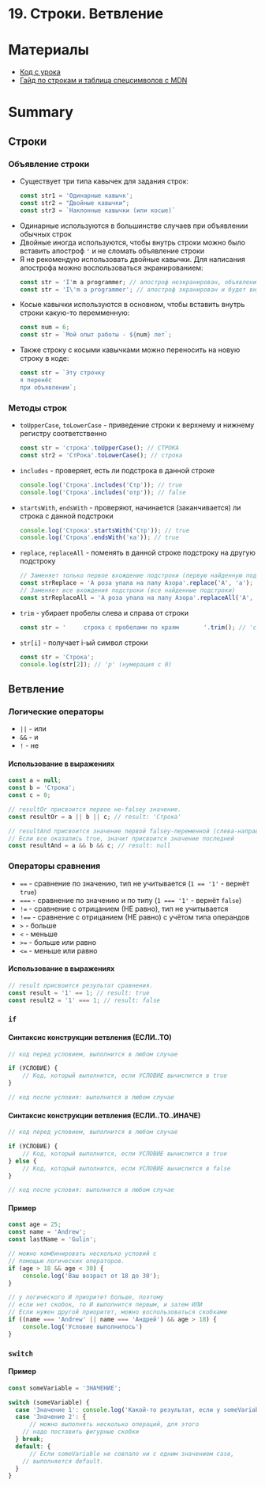 # 19. Строки. Ветвление

# Материалы
* [Код с урока](src)
* [Гайд по строкам и таблица спецсимволов с MDN](https://developer.mozilla.org/ru/docs/Web/JavaScript/Reference/Global_Objects/String)


# Summary
## Строки
### Объявление строки
* Существует три типа кавычек для задания строк:
    ```js
    const str1 = 'Одинарные кавычк';
    const str2 = "Двойные кавычки";
    const str3 = `Наклонные кавычки (или косые)`
    ```
* Одинарные используются в большинстве случаев при объявлении обычных строк
* Двойные иногда используются, чтобы внутрь строки можно было вставить апостроф `'` и не сломать объявление строки
* Я не рекомендую использовать двойные кавычки. Для написания апострофа можно воспользоваться экранированием:
  ```js
  const str = 'I'm a programmer; // апостроф неэкранирован, объявление строки сломалось
  const str = 'I\'m a programmer'; // апостроф экранирован и будет внутри строки
  ```
* Косые кавычки используются в основном, чтобы вставить внутрь строки какую-то перемменную:
  ```js
  const num = 6;
  const str = `Мой опыт работы - ${num} лет`;
  ```
* Также строку с косыми кавычками можно переносить на новую строку в коде:
  ```js
  const str = `Эту строчку
  я перенёс
  при объявлении`;
  ```
### Методы строк
* `toUpperCase`, `toLowerCase` - приведение строки к верхнему и нижнему регистру соответственно
  ```js
  const str = 'строка'.toUpperCase(); // СТРОКА
  const str2 = 'CтРока'.toLowerCase(); // строка
  ```
* `includes` - проверяет, есть ли подстрока в данной строке
  ```js
  console.log('Строка'.includes('Стр')); // true
  console.log('Строка'.includes('отр')); // false
  ```
* `startsWith`, `endsWith` - проверяют, начинается (заканчивается) ли строка с данной подстроки
  ```js
  console.log('Строка'.startsWith('Стр')); // true
  console.log('Строка'.endsWith('ка')); // true
  ```
* `replace`, `replaceAll` - поменять в данной строке подстроку на другую подстроку
  ```js
  // Заменяет только первое вхождение подстроки (первую найденную подстроку)
  const strReplace = 'А роза упала на лапу Азора'.replace('А', 'а'); // 'а роза упала на лапу Азора'
  // Заменяет все вхождения подстроки (все найденные подстроки)
  const strReplaceAll = 'А роза упала на лапу Азора'.replaceAll('А', 'а'); // 'а роза упала на лапу азора'
  ```
* `trim` - убирает пробелы слева и справа от строки
  ```js
  const str = '     строка с пробелами по краям       '.trim(); // 'строка с пробелами по краям'
  ```
* `str[i]` - получает i-ый символ строки
  ```js
  const str = 'Строка';
  console.log(str[2]); // 'р' (нумерация с 0)
  ```

## Ветвление
### Логические операторы
* `||` - или
* `&&` - и
* `!` - не

#### Использование в выражениях
```js
const a = null;
const b = 'Строка';
const c = 0;

// resultOr присвоится первое не-falsey значение.
const resultOr = a || b || c; // result: 'Строка'

// resultAnd присвоится значение первой falsey-переменной (слева-направо)
// Если все оказались true, значит присвоится значение последней
const resultAnd = a && b && c; // result: null
```

### Операторы сравнения
* `==` - сравнение по значению, тип не учитывается (`1 == '1'` - вернёт `true`)
* `===` - сравнение по значению и по типу (`1 === '1'` - вернёт `false`)
* `!=` - сравнение с отрицанием (НЕ равно), тип не учитывается
* `!==` - сравнение с отрицанием (НЕ равно) с учётом типа операндов
* `>` - больше
* `<` - меньше
* `>=` - больше или равно
* `<=` - меньше или равно

#### Использование в выражениях
```js
// result присвоится результат сравнения.
const result = '1' == 1; // result: true
const result2 = '1' === 1; // result: false
```

### `if`
#### Синтаксис конструкции ветвления (ЕСЛИ..ТО)
```js
// код перед условием, выполнится в любом случае

if (УСЛОВИЕ) {
    // Код, который выполнится, если УСЛОВИЕ вычислится в true
}

// код после условия: выполнится в любом случае
```

#### Синтаксис конструкции ветвления (ЕСЛИ..ТО..ИНАЧЕ)
```js
// код перед условием, выполнится в любом случае

if (УСЛОВИЕ) {
    // Код, который выполнится, если УСЛОВИЕ вычислится в true
} else {
    // Код, который выполнится, если УСЛОВИЕ вычислится в false
}

// код после условия: выполнится в любом случае
```

#### Пример
```js
const age = 25;
const name = 'Andrew';
const lastName = 'Gulin';

// можно комбинировать несколько условий с
// помощью логических операторов.
if (age > 18 && age < 30) {
    console.log('Ваш возраст от 18 до 30');
}

// у логического И приоритет больше, поэтому
// если нет скобок, то И выполнится первым, и затем ИЛИ
// Если нужен другой приоритет, можно воспользоваться скобками
if ((name === 'Andrew' || name === 'Андрей') && age > 18) {
    console.log('Условие выполнилось')
}
```

### `switch`
#### Пример
```js
const someVariable = 'ЗНАЧЕНИЕ';

switch (someVariable) {
  case 'Значение 1': console.log('Какой-то результат, если у someVariable значение 1'); break;
  case 'Значение 2': {
      // можно выполнять несколько операций, для этого
    // надо поставить фигурные скобки
  } break;
  default: {
      // Если someVariable не совпало ни с одним значением case,
    // выполняется default.
  }
}
```
